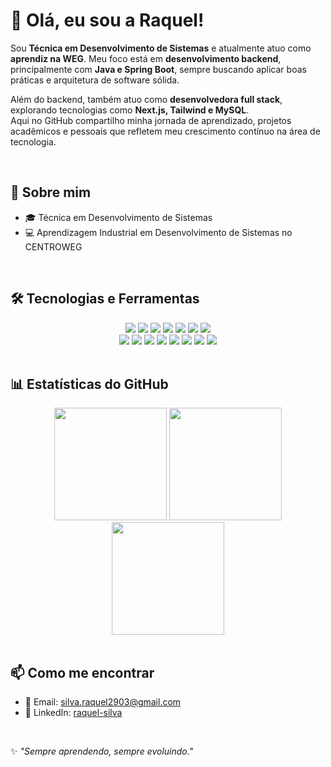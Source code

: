 # 👋 Olá, eu sou a Raquel!

Sou **Técnica em Desenvolvimento de Sistemas** e atualmente atuo como **aprendiz na WEG**. Meu foco está em **desenvolvimento backend**, principalmente com **Java e Spring Boot**, sempre buscando aplicar boas práticas e arquitetura de software sólida.  

Além do backend, também atuo como **desenvolvedora full stack**, explorando tecnologias como **Next.js, Tailwind e MySQL**.  
Aqui no GitHub compartilho minha jornada de aprendizado, projetos acadêmicos e pessoais que refletem meu crescimento contínuo na área de tecnologia.

<br>

## 🚀 Sobre mim
- 🎓 Técnica em Desenvolvimento de Sistemas
- 💻 Aprendizagem Industrial em Desenvolvimento de Sistemas no CENTROWEG

<br>

## 🛠️ Tecnologias e Ferramentas

<div align="center">

  <!-- Primeira linha -->
  <img src="https://img.shields.io/badge/Java-%23ED8B00.svg?style=for-the-badge&logo=openjdk&logoColor=white" />
  <img src="https://img.shields.io/badge/JavaScript-%23323330.svg?style=for-the-badge&logo=javascript&logoColor=%23F7DF1E" />
  <img src="https://img.shields.io/badge/C++-%2300599C.svg?style=for-the-badge&logo=c%2B%2B&logoColor=white" />
  <img src="https://img.shields.io/badge/Next.js-000000?style=for-the-badge&logo=nextdotjs&logoColor=white" />
  <img src="https://img.shields.io/badge/HTML5-%23E34F26.svg?style=for-the-badge&logo=html5&logoColor=white" />
  <img src="https://img.shields.io/badge/CSS3-%231572B6.svg?style=for-the-badge&logo=css3&logoColor=white" />
  <img src="https://img.shields.io/badge/TailwindCSS-%2338B2AC.svg?style=for-the-badge&logo=tailwind-css&logoColor=white" />

  <br/>

  <!-- Segunda linha -->
  <img src="https://img.shields.io/badge/SpringBoot-%236DB33F.svg?style=for-the-badge&logo=springboot&logoColor=white" />
  <img src="https://img.shields.io/badge/Flutter-%2302569B.svg?style=for-the-badge&logo=flutter&logoColor=white" />
  <img src="https://img.shields.io/badge/MySQL-%2300f.svg?style=for-the-badge&logo=mysql&logoColor=white" />
  <img src="https://img.shields.io/badge/Git-%23F05033.svg?style=for-the-badge&logo=git&logoColor=white" />
  <img src="https://img.shields.io/badge/Arduino-%2300979D.svg?style=for-the-badge&logo=arduino&logoColor=white" />
  <img src="https://img.shields.io/badge/Node--RED-%238F0000.svg?style=for-the-badge&logo=nodered&logoColor=white" />
  <img src="https://img.shields.io/badge/Figma-%23F24E1E.svg?style=for-the-badge&logo=figma&logoColor=white" />
  <img src="https://img.shields.io/badge/Power%20BI-F2C811?style=for-the-badge&logo=powerbi&logoColor=black" />

</div>

<br>

## 📊 Estatísticas do GitHub

<div align="center">

<!-- Estatísticas gerais -->
<img height="180em" src="https://github-readme-stats.vercel.app/api?username=raquel1s&show_icons=true&theme=tokyonight&count_private=true"/>  

<!-- Linguagens mais usadas -->
<img height="180em" src="https://github-readme-stats.vercel.app/api/top-langs/?username=raquel1s&layout=compact&langs_count=7&theme=tokyonight"/>  

<!-- Streak (dias seguidos de contribuição) -->
<img height="180em" src="https://streak-stats.demolab.com?user=raquel1s&theme=tokyonight"/>  

</div>

<br>

## 📫 Como me encontrar
- 📧 Email: [silva.raquel2903@gmail.com](link)  
- 💼 LinkedIn: [raquel-silva](https://www.linkedin.com/in/raquel-silva-52b4aa353/)

<br>

✨ *"Sempre aprendendo, sempre evoluindo."*  
